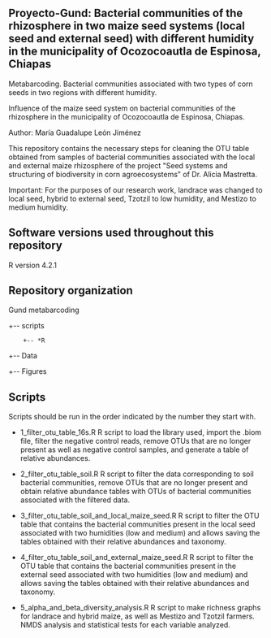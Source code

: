 ## Proyecto-Gund: Bacterial communities of the rhizosphere in two maize seed systems (local seed and external seed) with different humidity in the municipality of Ocozocoautla de Espinosa, Chiapas

Metabarcoding. Bacterial communities associated with two types of corn seeds in two regions with different humidity.

Influence of the maize seed system on bacterial communities of the rhizosphere in the municipality of Ocozocoautla de Espinosa, Chiapas.


Author: María Guadalupe León Jiménez

This repository contains the necessary steps for cleaning the OTU table obtained from samples of bacterial communities associated with the local and external maize rhizosphere of the project "Seed systems and structuring of biodiversity in corn agroecosystems" of Dr. Alicia Mastretta.

Important: For the purposes of our research work, landrace was changed to local seed, hybrid to external seed, Tzotzil to low humidity, and Mestizo to medium humidity.

## Software versions used throughout this repository

R version 4.2.1

## Repository organization

Gund metabarcoding

+-- scripts

        +-- *R
  
+-- Data


+-- Figures


## Scripts

Scripts should be run in the order indicated by the number they start with.

* 1_filter_otu_table_16s.R R script to load the library used, import the .biom file, filter the negative control reads, remove OTUs that are no longer present as well as negative control samples, and generate a table of relative abundances.
 
* 2_filter_otu_table_soil.R R script to filter the data corresponding to soil bacterial communities, remove OTUs that are no longer present and obtain relative abundance tables with OTUs of bacterial communities associated with the filtered data.

* 3_filter_otu_table_soil_and_local_maize_seed.R R script to filter the OTU table that contains the bacterial communities present in the local seed associated with two humidities (low and medium) and allows saving the tables obtained with their relative abundances and taxonomy.

* 4_filter_otu_table_soil_and_external_maize_seed.R R script to filter the OTU table that contains the bacterial communities present in the external seed associated with two humidities (low and medium) and allows saving the tables obtained with their relative abundances and taxonomy.

* 5_alpha_and_beta_diversity_analysis.R R script to make richness graphs for landrace and hybrid maize, as well as Mestizo and Tzotzil farmers. NMDS analysis and statistical tests for each variable analyzed.
